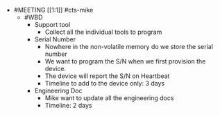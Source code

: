 - #MEETING [[1:1]] #cts-mike
	- #WBD
		- Support tool
			- Collect all the individual tools to program
		- Serial Number
			- Nowhere in the non-volatile memory do we store the serial number
			- We want to program the S/N when we first provision the device.
			- The device will report the S/N on Heartbeat
			- Timeline to add to the device only: 3 days
		- Engineering Doc
			- Mike want to update all the engineering docs
			- Timeline: 2 days